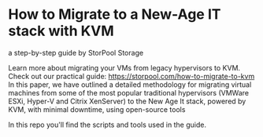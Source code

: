 # How to Migrate to a New-Age IT stack with KVM

a step-by-step guide by StorPool Storage

Learn more about migrating your VMs from legacy hypervisors to KVM. Check out
our practical guide: https://storpool.com/how-to-migrate-to-kvm In this paper,
we have outlined a detailed methodology for migrating virtual machines from
some of the most popular traditional hypervisors (VMWare ESXi, Hyper-V and
Citrix XenServer) to the New Age It stack, powered by KVM, with minimal
downtime, using open-source tools

In this repo you'll find the scripts and tools used in the guide.
